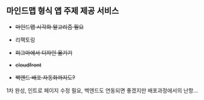 ## 마인드맵 형식 앱 주제 제공 서비스

- ~~마인드맵 시각화 알고리즘 필요~~
- 리팩토링


- ~~피그마에서 디자인 옮기기~~
- ~~cloudfront~~
- ~~백엔드 배포 자동화까지도?~~

1차 완성, 인트로 페이지 수정 필요, 백엔드도 연동되면 좋겠지만 배포과정에서의 난항...